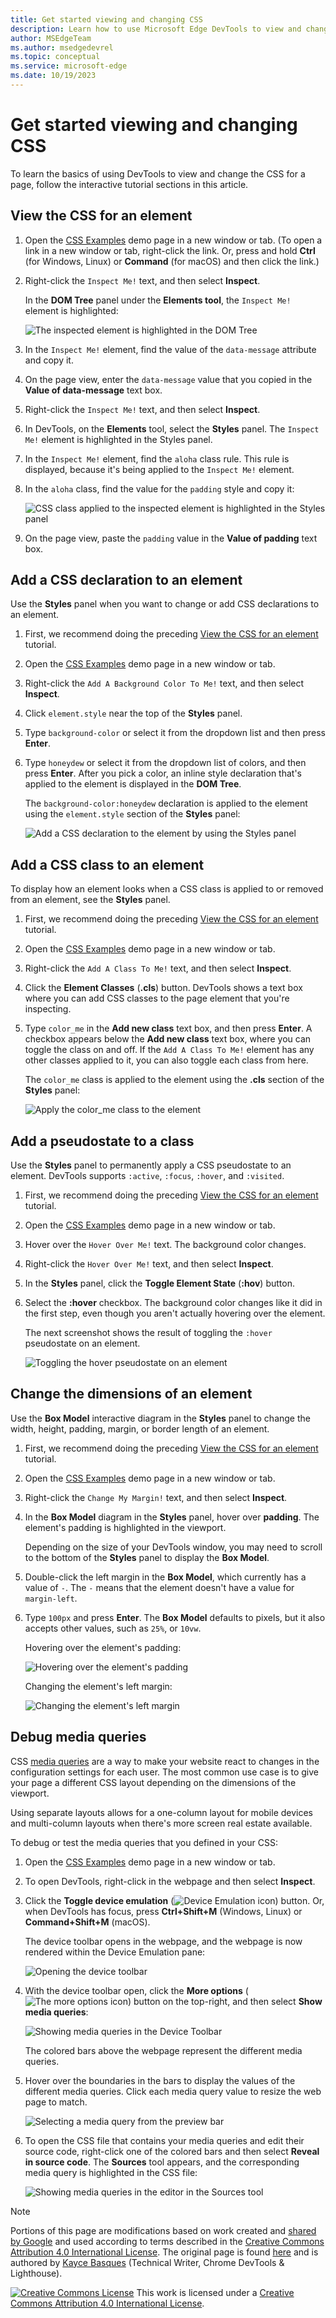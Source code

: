 ```yaml
---
title: Get started viewing and changing CSS
description: Learn how to use Microsoft Edge DevTools to view and change the CSS of a page.
author: MSEdgeTeam
ms.author: msedgedevrel
ms.topic: conceptual
ms.service: microsoft-edge
ms.date: 10/19/2023
---
```

<!-- Copyright Kayce Basques

   Licensed under the Apache License, Version 2.0 (the "License");
   you may not use this file except in compliance with the License.
   You may obtain a copy of the License at

       https://www.apache.org/licenses/LICENSE-2.0

   Unless required by applicable law or agreed to in writing, software
   distributed under the License is distributed on an "AS IS" BASIS,
   WITHOUT WARRANTIES OR CONDITIONS OF ANY KIND, either express or implied.
   See the License for the specific language governing permissions and
   limitations under the License.  -->
# Get started viewing and changing CSS

To learn the basics of using DevTools to view and change the CSS for a page, follow the interactive tutorial sections in this article.


<!-- ====================================================================== -->
## View the CSS for an element

1. Open the [CSS Examples](https://microsoftedge.github.io/Demos/devtools-css-get-started/) demo page in a new window or tab. (To open a link in a new window or tab, right-click the link. Or, press and hold **Ctrl** (for Windows, Linux) or **Command** (for macOS) and then click the link.)

   <!-- You can view the source files for the CSS Examples demo page at the [MicrosoftEdge/Demos > devtools-css-get-started](https://github.com/MicrosoftEdge/Demos/tree/main/devtools-css-get-started) repo folder. -->

1. Right-click the `Inspect Me!` text, and then select **Inspect**.

   In the **DOM Tree** panel under the **Elements tool**, the `Inspect Me!` element is highlighted:

   ![The inspected element is highlighted in the DOM Tree](./index-images/inspect-me.png)

1. In the `Inspect Me!` element, find the value of the `data-message` attribute and copy it.

1. On the page view, enter the `data-message` value that you copied in the **Value of data-message** text box.

1. Right-click the `Inspect Me!` text, and then select **Inspect**.

1. In DevTools, on the **Elements** tool, select the **Styles** panel.  The `Inspect Me!` element is highlighted in the Styles panel.

1. In the `Inspect Me!` element, find the `aloha` class rule.  This rule is displayed, because it's being applied to the `Inspect Me!` element.

1. In the `aloha` class, find the value for the `padding` style and copy it:

   ![CSS class applied to the inspected element is highlighted in the Styles panel](./index-images/inspect-me-styles.png)

1. On the page view, paste the `padding` value in the **Value of padding** text box.


<!-- ====================================================================== -->
## Add a CSS declaration to an element

Use the **Styles** panel when you want to change or add CSS declarations to an element.

1. First, we recommend doing the preceding [View the CSS for an element](#view-the-css-for-an-element) tutorial.

1. Open the [CSS Examples](https://microsoftedge.github.io/Demos/devtools-css-get-started/) demo page in a new window or tab.

1. Right-click the `Add A Background Color To Me!` text, and then select **Inspect**.

1. Click `element.style` near the top of the **Styles** panel.

1. Type `background-color` or select it from the dropdown list and then press **Enter**.

1. Type `honeydew` or select it from the dropdown list of colors, and then press **Enter**.  After you pick a color, an inline style declaration that's applied to the element is displayed in the **DOM Tree**.

    The `background-color:honeydew` declaration is applied to the element using the `element.style` section of the **Styles** panel:

   ![Add a CSS declaration to the element by using the Styles panel](./index-images/add-background-color-to-me-styles-p.png)


<!-- ====================================================================== -->
## Add a CSS class to an element

To display how an element looks when a CSS class is applied to or removed from an element, see the **Styles** panel.

1. First, we recommend doing the preceding [View the CSS for an element](#view-the-css-for-an-element) tutorial.

1. Open the [CSS Examples](https://microsoftedge.github.io/Demos/devtools-css-get-started/) demo page in a new window or tab.

1. Right-click the `Add A Class To Me!` text, and then select **Inspect**.

1. Click the **Element Classes** (**.cls**) button.  DevTools shows a text box where you can add CSS classes to the page element that you're inspecting.

1. Type `color_me` in the **Add new class** text box, and then press **Enter**.  A checkbox appears below the **Add new class** text box, where you can toggle the class on and off.  If the `Add A Class To Me!` element has any other classes applied to it, you can also toggle each class from here.

   The `color_me` class is applied to the element using the **.cls** section of the **Styles** panel:

   ![Apply the color_me class to the element](./index-images/add-a-class-to-me-styles-cls.png)


<!-- ====================================================================== -->
## Add a pseudostate to a class

Use the **Styles** panel to permanently apply a CSS pseudostate to an element.  DevTools supports `:active`, `:focus`, `:hover`, and `:visited`.

1. First, we recommend doing the preceding [View the CSS for an element](#view-the-css-for-an-element) tutorial.

1. Open the [CSS Examples](https://microsoftedge.github.io/Demos/devtools-css-get-started/) demo page in a new window or tab.

1. Hover over the `Hover Over Me!` text.  The background color changes.

1. Right-click the `Hover Over Me!` text, and then select **Inspect**.

1. In the **Styles** panel, click the **Toggle Element State** (**:hov**) button.

1. Select the **:hover** checkbox.  The background color changes like it did in the first step, even though you aren't actually hovering over the element.

   The next screenshot shows the result of toggling the `:hover` pseudostate on an element.

   ![Toggling the hover pseudostate on an element](./index-images/hover-over-me-styles-hov-hover.png)


<!-- ====================================================================== -->
## Change the dimensions of an element

Use the **Box Model** interactive diagram in the **Styles** panel to change the width, height, padding, margin, or border length of an element.

1. First, we recommend doing the preceding [View the CSS for an element](#view-the-css-for-an-element) tutorial.

1. Open the [CSS Examples](https://microsoftedge.github.io/Demos/devtools-css-get-started/) demo page in a new window or tab.

1. Right-click the `Change My Margin!` text, and then select **Inspect**.

1. In the **Box Model** diagram in the **Styles** panel, hover over **padding**.  The element's padding is highlighted in the viewport.

   Depending on the size of your DevTools window, you may need to scroll to the bottom of the **Styles** panel to display the **Box Model**.

1. Double-click the left margin in the **Box Model**, which currently has a value of `-`. The `-` means that the element doesn't have a value for `margin-left`.

1. Type `100px` and press **Enter**.  The **Box Model** defaults to pixels, but it also accepts other values, such as `25%`, or `10vw`.

   Hovering over the element's padding:

   ![Hovering over the element's padding](./index-images/change-my-margin-styles-padding.png)

   Changing the element's left margin:

   ![Changing the element's left margin](./index-images/change-my-margin-styles-margin-edit.png)


<!-- ====================================================================== -->
## Debug media queries

CSS [media queries](https://developer.mozilla.org/docs/Web/CSS/Media_Queries/Using_media_queries) are a way to make your website react to changes in the configuration settings for each user. The most common use case is to give your page a different CSS layout depending on the dimensions of the viewport.

Using separate layouts allows for a one-column layout for mobile devices and multi-column layouts when there's more screen real estate available.

To debug or test the media queries that you defined in your CSS:

1. Open the [CSS Examples](https://microsoftedge.github.io/Demos/devtools-css-get-started/) demo page in a new window or tab.

1. To open DevTools, right-click in the webpage and then select **Inspect**.

1. Click the **Toggle device emulation** (![Device Emulation icon](./index-images/device-emulation-icon-light-theme.png)) button.  Or, when DevTools has focus, press **Ctrl+Shift+M** (Windows, Linux) or **Command+Shift+M** (macOS).

   The device toolbar opens in the webpage, and the webpage is now rendered within the Device Emulation pane:

   ![Opening the device toolbar](./index-images/media-queries-open-device-toolbar.png)

1. With the device toolbar open, click the **More options** (![The more options icon](./index-images/more-options-icon.png)) button on the top-right, and then select **Show media queries**:

   ![Showing media queries in the Device Toolbar](./index-images/media-queries-showing-mq.png)

   The colored bars above the webpage represent the different media queries.
       
1. Hover over the boundaries in the bars to display the values of the different media queries.  Click each media query value to resize the web page to match.

   ![Selecting a media query from the preview bar](./index-images/media-queries-select-bar.png)

1. To open the CSS file that contains your media queries and edit their source code, right-click one of the colored bars and then select **Reveal in source code**. The **Sources** tool appears, and the corresponding media query is highlighted in the CSS file:

   ![Showing media queries in the editor in the Sources tool](./index-images/media-queries-reveal-in-sources.png)


<!-- ====================================================================== -->
> [!NOTE]
> Portions of this page are modifications based on work created and [shared by Google](https://developers.google.com/terms/site-policies) and used according to terms described in the [Creative Commons Attribution 4.0 International License](https://creativecommons.org/licenses/by/4.0).
> The original page is found [here](https://developer.chrome.com/docs/devtools/css/) and is authored by [Kayce Basques](https://developers.google.com/web/resources/contributors#kayce-basques) (Technical Writer, Chrome DevTools \& Lighthouse).

[![Creative Commons License](../../media/cc-logo/88x31.png)](https://creativecommons.org/licenses/by/4.0)
This work is licensed under a [Creative Commons Attribution 4.0 International License](https://creativecommons.org/licenses/by/4.0).
